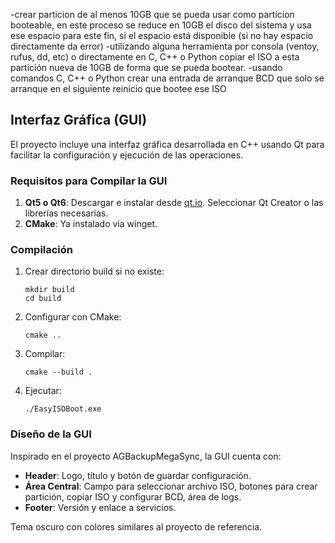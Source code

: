 -crear particion de al menos 10GB que se pueda usar como particion booteable, en este proceso se reduce en 10GB el disco del sistema y usa ese espacio para este fin, si el espacio está disponible (si no hay espacio directamente da error)
-utilizando alguna herramienta por consola (ventoy, rufus, dd, etc) o directamente en C, C++ o Python  copiar el ISO a esta partición nueva de 10GB de forma que se pueda bootear.
-usando comandos C, C++ o Python crear una entrada de arranque BCD que solo se arranque en el siguiente reinicio que bootee ese ISO

## Interfaz Gráfica (GUI)

El proyecto incluye una interfaz gráfica desarrollada en C++ usando Qt para facilitar la configuración y ejecución de las operaciones.

### Requisitos para Compilar la GUI

1. **Qt5 o Qt6**: Descargar e instalar desde [qt.io](https://www.qt.io/download). Seleccionar Qt Creator o las librerías necesarias.
2. **CMake**: Ya instalado via winget.

### Compilación

1. Crear directorio build si no existe:
   ```
   mkdir build
   cd build
   ```

2. Configurar con CMake:
   ```
   cmake ..
   ```

3. Compilar:
   ```
   cmake --build .
   ```

4. Ejecutar:
   ```
   ./EasyISOBoot.exe
   ```

### Diseño de la GUI

Inspirado en el proyecto AGBackupMegaSync, la GUI cuenta con:
- **Header**: Logo, título y botón de guardar configuración.
- **Área Central**: Campo para seleccionar archivo ISO, botones para crear partición, copiar ISO y configurar BCD, área de logs.
- **Footer**: Versión y enlace a servicios.

Tema oscuro con colores similares al proyecto de referencia.